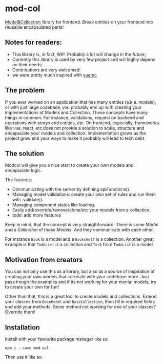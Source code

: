 # mod-col

[Model&amp;Collection](https://github.com/Vterebenin/mod-col) library for frontend. Break entities on your frontend into reusable encapsulated parts!

## Notes for readers:

- This library is, in fact, WIP. Probably a lot will change in the future;
- Currently this library is used by very few project and will highly depend on their needs;
- Contributions are very welcomed!
- we were pretty much inspired with [vuemc](https://vuemc.io/)

## The problem 

If you ever worked on an application that has many entities (a.k.a. models), or with just large codebase, you probably end up with creating your implementations of Models and Collection. These concepts have many things in common. For instance, validations, request on backend and operations with arrays and entities, etc. On frontend, especially, frameworks like vue, react, etc does not provide a solution to scale, structure and encapsulate your models and collection. Implementation grows as the project grow and your ways to make it probably will lead to tech debt. 

## The solution

Modcol will give you a nice start to create your own models and encapsulate logic.

The features:
- Communicating with the server by defining apiFunctions().
- Managing model validations: create your own set of rules and run them with .validate().
- Managing component states like loading.
- Easily add/override/remove/clone/etc your models from a collection.
- todo: add more features

Keep in mind, that the concept is very straigthforward: There is some *Model* and a *Collection* of those *Models*. And they communicate with each other. 

For instance `Book` is a model and a `Bookshelf` is a collection. Another great example is that `TodoList` is a collection and `Task` from `TodoList` is a model.

## Motivation from creators

You can not only use this as a library, but also as a source of inspiration of creating your own models that correlate with your codebase more. Just pass trough the examples and if its not working for your mental models, try to create your own for fun!

Other than that, this is a great tool to create models and collections. Extend your classes from `BaseModel` and `BaseCollection`, then fill in required fields and add your methods. Some method not working for one of your classes? Override them!

## Installation

Install with your favourite package manager like so:

```
npm i --save mod-col
```

Then use it like so: 
